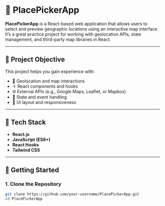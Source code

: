 # 📍 PlacePickerApp

**PlacePickerApp** is a React-based web application that allows users to select and preview geographic locations using an interactive map interface. It’s a great practice project for working with geolocation APIs, state management, and third-party map libraries in React.

---

## 🎯 Project Objective

This project helps you gain experience with:

- 📍 Geolocation and map interactions
- ⚛️ React components and hooks
- 🌐 External APIs (e.g., Google Maps, Leaflet, or Mapbox)
- 🧠 State and event handling
- 💅 UI layout and responsiveness

---

## 🔧 Tech Stack

- **React.js**
- **JavaScript (ES6+)**
- **React Hooks**
- **Tailwind CSS**

---

## 🚀 Getting Started

### 1. Clone the Repository

```bash
git clone https://github.com/your-username/PlacePickerApp.git
cd PlacePickerApp